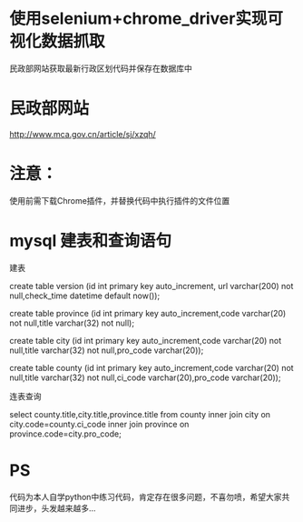 # 使用selenium+chrome_driver实现可视化数据抓取
民政部网站获取最新行政区划代码并保存在数据库中

# 民政部网站
http://www.mca.gov.cn/article/sj/xzqh/


# 注意：
使用前需下载Chrome插件，并替换代码中执行插件的文件位置


# mysql 建表和查询语句
建表

  create table version (id int primary key auto_increment, url varchar(200) not null,check_time datetime default now());
  
  create table province (id int primary key auto_increment,code varchar(20) not null,title varchar(32) not null);
  
  create table city (id int primary key auto_increment,code varchar(20) not null,title varchar(32) not null,pro_code varchar(20));
  
  create table county (id int primary key auto_increment,code varchar(20) not null,title varchar(32) not null,ci_code varchar(20),pro_code varchar(20));
  
连表查询

  select county.title,city.title,province.title from county inner join city on city.code=county.ci_code inner join province on province.code=city.pro_code;
  
  
# PS
代码为本人自学python中练习代码，肯定存在很多问题，不喜勿喷，希望大家共同进步，头发越来越多...
  
